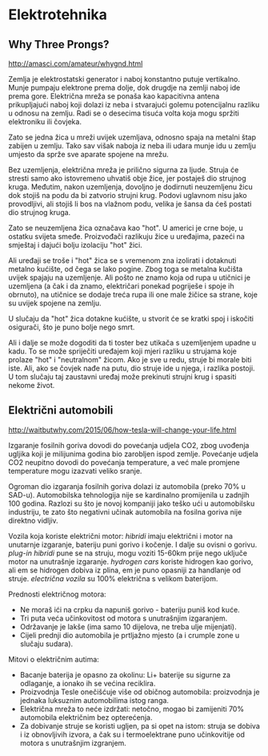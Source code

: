 # Elektrotehnika

## Why Three Prongs?

http://amasci.com/amateur/whygnd.html

Zemlja je elektrostatski generator i naboj konstantno putuje vertikalno. Munje pumpaju elektrone prema dolje, dok drugdje na zemlji naboj ide prema gore. Električna mreža se ponaša kao kapacitivna antena prikupljajući naboj koji dolazi iz neba i stvarajući golemu potencijalnu razliku u odnosu na zemlju. Radi se o desecima tisuća volta koja mogu spržiti elektroniku ili čovjeka.

Zato se jedna žica u mreži uvijek uzemljava, odnosno spaja na metalni štap zabijen u zemlju. Tako sav višak naboja iz neba ili udara munje idu u zemlju umjesto da sprže sve aparate spojene na mrežu.

Bez uzemljenja, električna mreža je prilično sigurna za ljude. Struja će stresti samo ako istovremeno uhvatiš obje žice, jer postaješ dio strujnog kruga. Međutim, nakon uzemljenja, dovoljno je dodirnuti neuzemljenu žicu dok stojiš na podu da bi zatvorio strujni krug. Podovi uglavnom nisu jako provodljivi, ali stojiš li bos na vlažnom podu, velika je šansa da ćeš postati dio strujnog kruga.

Zato se neuzemljena žica označava kao "hot". U americi je crne boje, u ostatku svijeta smeđe. Proizvođači razlikuju žice u uređajima, pazeći na smještaj i dajući bolju izolaciju "hot" žici.

Ali uređaji se troše i "hot" žica se s vremenom zna izolirati i dotaknuti metalno kućište, od čega se lako pogine. Zbog toga se metalna kučišta uvijek spajaju na uzemljenje. Ali pošto ne znamo koja od rupa u utičnici je  uzemljena (a čak i da znamo, električari ponekad pogriješe i spoje ih obrnuto), na utičnice se dodaje treća rupa ili one male žičice sa strane, koje su uvijek spojene na zemlju.

U slučaju da "hot" žica dotakne kućište, u stvorit će se kratki spoj i iskočiti osigurači, što je puno bolje nego smrt.

Ali i dalje se može dogoditi da ti toster bez utikača s uzemljenjem upadne u kadu. To se može spriječiti uređajem koji mjeri razliku u strujama koje prolaze "hot" i "neutralnom" žicom. Ako je sve u redu, struje bi morale biti iste. Ali, ako se čovjek nađe na putu, dio struje ide u njega, i razlika postoji. U tom slučaju taj zaustavni uređaj može prekinuti strujni krug i spasiti nekome život.

## Električni automobili

http://waitbutwhy.com/2015/06/how-tesla-will-change-your-life.html

Izgaranje fosilnih goriva dovodi do povećanja udjela CO2, zbog uvođenja ugljika koji je milijunima godina bio zarobljen ispod zemlje. Povećanje udjela CO2 neupitno dovodi do povećanja temperature, a već male promjene temperature mogu izazvati veliko sranje.

Ogroman dio izgaranja fosilnih goriva dolazi iz automobila (preko 70% u SAD-u). Automobilska tehnologija nije se kardinalno promijenila u zadnjih 100 godina. Razlozi su što je novoj kompaniji jako teško ući u automobilsku industriju, te zato što negativni učinak automobila na fosilna goriva nije direktno vidljiv.

Vozila koja koriste električni motor:
*hibridi* imaju električni i motor na unutarnje izgaranje, bateriju puni gorivo i kočenje. I dalje su ovisni o gorivu.
*plug-in hibridi* pune se na struju, mogu voziti 15-60km prije nego uključe motor na unutrašnje izgaranje.
*hydrogen cars* koriste hidrogen kao gorivo, ali em se hidrogen dobiva iz plina, em je puno opasniji za handlanje od struje.
*electrična vozila* su 100% električna s velikom baterijom.

Prednosti električnog motora:
* Ne moraš ići na crpku da napuniš gorivo - bateriju puniš kod kuće.
* Tri puta veća učinkovitost od motora s unutrašnjim izgaranjem.
* Održavanje je lakše (ima samo 10 dijelova, ne treba ulje mijenjati).
* Cijeli prednji dio automobila je prtljažno mjesto (a i crumple zone u slučaju sudara).

Mitovi o električnim autima:
* Bacanje baterija je opasno za okolinu: Li+ baterije su sigurne za odlaganje, a ionako ih se većina reciklira.
* Proizvodnja Tesle onečišćuje više od običnog automobila: proizvodnja je jednaka luksuznim automobilima istog ranga.
* Električna mreža to neće izdržati: netočno, mogao bi zamijeniti 70% automobila električnim bez opterećenja.
* Za dobivanje struje se koristi ugljen, pa si opet na istom: struja se dobiva i iz obnovljivih izvora, a čak su i termoelektrane puno učinkovitije od motora s unutrašnjim izgranjem.


